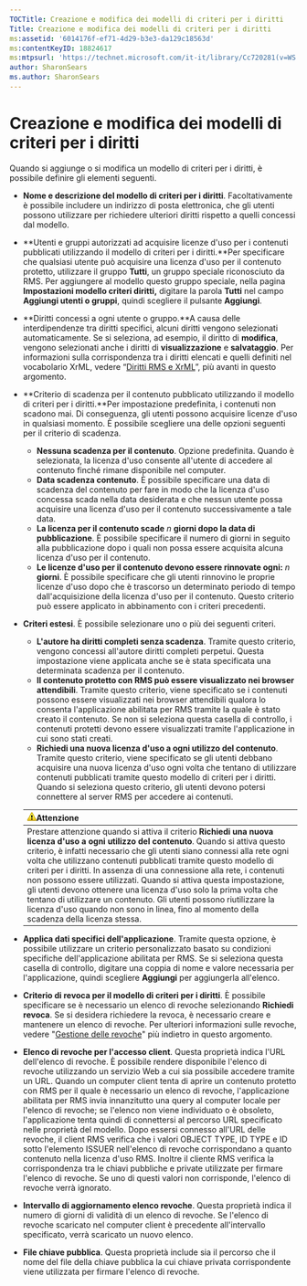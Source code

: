 ```yaml
---
TOCTitle: Creazione e modifica dei modelli di criteri per i diritti
Title: Creazione e modifica dei modelli di criteri per i diritti
ms:assetid: '6014176f-ef71-4d29-b3e3-da129c18563d'
ms:contentKeyID: 18824617
ms:mtpsurl: 'https://technet.microsoft.com/it-it/library/Cc720281(v=WS.10)'
author: SharonSears
ms.author: SharonSears
---
```


Creazione e modifica dei modelli di criteri per i diritti
=========================================================

Quando si aggiunge o si modifica un modello di criteri per i diritti, è possibile definire gli elementi seguenti.

-   **Nome e descrizione del modello di criteri per i diritti**. Facoltativamente è possibile includere un indirizzo di posta elettronica, che gli utenti possono utilizzare per richiedere ulteriori diritti rispetto a quelli concessi dal modello.
-   **Utenti e gruppi autorizzati ad acquisire licenze d'uso per i contenuti pubblicati utilizzando il modello di criteri per i diritti.**Per specificare che qualsiasi utente può acquisire una licenza d'uso per il contenuto protetto, utilizzare il gruppo **Tutti**, un gruppo speciale riconosciuto da RMS. Per aggiungere al modello questo gruppo speciale, nella pagina **Impostazioni modello criteri diritti,** digitare la parola **Tutti** nel campo **Aggiungi utenti o gruppi**, quindi scegliere il pulsante **Aggiungi**.
-   **Diritti concessi a ogni utente o gruppo.**A causa delle interdipendenze tra diritti specifici, alcuni diritti vengono selezionati automaticamente. Se si seleziona, ad esempio, il diritto di **modifica**, vengono selezionati anche i diritti di **visualizzazione** e **salvataggio**. Per informazioni sulla corrispondenza tra i diritti elencati e quelli definiti nel vocabolario XrML, vedere “[Diritti RMS e XrML](https://technet.microsoft.com/7eb5cdd1-cd48-4b2b-96b6-fc74f7b42e7f)”, più avanti in questo argomento.
-   **Criterio di scadenza per il contenuto pubblicato utilizzando il modello di criteri per i diritti.**Per impostazione predefinita, i contenuti non scadono mai. Di conseguenza, gli utenti possono acquisire licenze d'uso in qualsiasi momento. È possibile scegliere una delle opzioni seguenti per il criterio di scadenza.
    -   **Nessuna scadenza per il contenuto**. Opzione predefinita. Quando è selezionata, la licenza d'uso consente all'utente di accedere al contenuto finché rimane disponibile nel computer.
    -   **Data scadenza contenuto**. È possibile specificare una data di scadenza del contenuto per fare in modo che la licenza d'uso concessa scada nella data desiderata e che nessun utente possa acquisire una licenza d'uso per il contenuto successivamente a tale data.
    -   **La licenza per il contenuto scade** *n* **giorni dopo la data di pubblicazione**. È possibile specificare il numero di giorni in seguito alla pubblicazione dopo i quali non possa essere acquisita alcuna licenza d'uso per il contenuto.
    -   **Le licenze d'uso per il contenuto devono essere rinnovate ogni:** *n* **giorni**. È possibile specificare che gli utenti rinnovino le proprie licenze d'uso dopo che è trascorso un determinato periodo di tempo dall'acquisizione della licenza d'uso per il contenuto. Questo criterio può essere applicato in abbinamento con i criteri precedenti.
-   **Criteri estesi**. È possibile selezionare uno o più dei seguenti criteri.
    -   **L'autore ha diritti completi senza scadenza**. Tramite questo criterio, vengono concessi all'autore diritti completi perpetui. Questa impostazione viene applicata anche se è stata specificata una determinata scadenza per il contenuto.
    -   **Il contenuto protetto con RMS può essere visualizzato nei browser attendibili**. Tramite questo criterio, viene specificato se i contenuti possono essere visualizzati nei browser attendibili qualora lo consenta l'applicazione abilitata per RMS tramite la quale è stato creato il contenuto. Se non si seleziona questa casella di controllo, i contenuti protetti devono essere visualizzati tramite l'applicazione in cui sono stati creati.
    -   **Richiedi una nuova licenza d'uso a ogni utilizzo del contenuto**. Tramite questo criterio, viene specificato se gli utenti debbano acquisire una nuova licenza d'uso ogni volta che tentano di utilizzare contenuti pubblicati tramite questo modello di criteri per i diritti. Quando si seleziona questo criterio, gli utenti devono potersi connettere al server RMS per accedere ai contenuti.

    | ![](/security-updates/images/Cc720281.Caution(WS.10).gif)Attenzione                                                                                                                                                                                                                                                                                                                                                                                                                                                                                                                                                                                                         |
    |----------------------------------------------------------------------------------------------------------------------------------------------------------------------------------------------------------------------------------------------------------------------------------------------------------------------------------------------------------------------------------------------------------------------------------------------------------------------------------------------------------------------------------------------------------------------------------------------------------------------------------------------------------------------------------------|
    | Prestare attenzione quando si attiva il criterio **Richiedi una nuova licenza d'uso a ogni utilizzo del contenuto**. Quando si attiva questo criterio, è infatti necessario che gli utenti siano connessi alla rete ogni volta che utilizzano contenuti pubblicati tramite questo modello di criteri per i diritti. In assenza di una connessione alla rete, i contenuti non possono essere utilizzati. Quando si attiva questa impostazione, gli utenti devono ottenere una licenza d'uso solo la prima volta che tentano di utilizzare un contenuto. Gli utenti possono riutilizzare la licenza d'uso quando non sono in linea, fino al momento della scadenza della licenza stessa. |

-   **Applica dati specifici dell'applicazione**. Tramite questa opzione, è possibile utilizzare un criterio personalizzato basato su condizioni specifiche dell'applicazione abilitata per RMS. Se si seleziona questa casella di controllo, digitare una coppia di nome e valore necessaria per l'applicazione, quindi scegliere **Aggiungi** per aggiungerla all'elenco.
-   **Criterio di revoca per il modello di criteri per i diritti**. È possibile specificare se è necessario un elenco di revoche selezionando **Richiedi revoca**. Se si desidera richiedere la revoca, è necessario creare e mantenere un elenco di revoche. Per ulteriori informazioni sulle revoche, vedere "[Gestione delle revoche](https://technet.microsoft.com/df732a7d-1fb0-4845-87ca-fab4bc5f98a0)" più indietro in questo argomento.
-   **Elenco di revoche per l'accesso client**. Questa proprietà indica l'URL dell'elenco di revoche. È possibile rendere disponibile l'elenco di revoche utilizzando un servizio Web a cui sia possibile accedere tramite un URL. Quando un computer client tenta di aprire un contenuto protetto con RMS per il quale è necessario un elenco di revoche, l'applicazione abilitata per RMS invia innanzitutto una query al computer locale per l'elenco di revoche; se l'elenco non viene individuato o è obsoleto, l'applicazione tenta quindi di connettersi al percorso URL specificato nelle proprietà del modello. Dopo essersi connesso all'URL delle revoche, il client RMS verifica che i valori OBJECT TYPE, ID TYPE e ID sotto l'elemento ISSUER nell'elenco di revoche corrispondano a quanto contenuto nella licenza d'uso RMS. Inoltre il cliente RMS verifica la corrispondenza tra le chiavi pubbliche e private utilizzate per firmare l'elenco di revoche. Se uno di questi valori non corrisponde, l'elenco di revoche verrà ignorato.
-   **Intervallo di aggiornamento elenco revoche**. Questa proprietà indica il numero di giorni di validità di un elenco di revoche. Se l'elenco di revoche scaricato nel computer client è precedente all'intervallo specificato, verrà scaricato un nuovo elenco.
-   **File chiave pubblica**. Questa proprietà include sia il percorso che il nome del file della chiave pubblica la cui chiave privata corrispondente viene utilizzata per firmare l'elenco di revoche.
